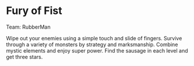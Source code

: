 # Fury of Fist

Team: RubberMan

Wipe out your enemies using a simple touch and slide of fingers. Survive through a variety of monsters by strategy and marksmanship. Combine mystic elements and enjoy super power. Find the sausage in each level and get three stars.
